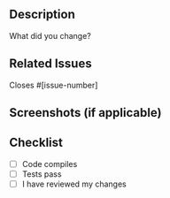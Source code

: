 ## Description
What did you change?

## Related Issues
Closes #[issue-number]

## Screenshots (if applicable)

## Checklist
- [ ] Code compiles
- [ ] Tests pass
- [ ] I have reviewed my changes
